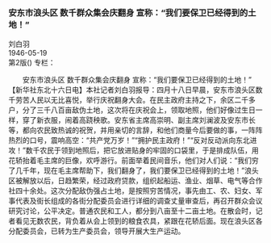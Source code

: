 ### 安东市浪头区  数千群众集会庆翻身  宣称：“我们要保卫已经得到的土地！”  
刘白羽  
1946-05-19  
第2版()
专栏：

　　安东市浪头区
    数千群众集会庆翻身
    宣称：“我们要保卫已经得到的土地！”
    【新华社东北十六日电】本社记者刘白羽报导：四月十八日早晨，安东市浪头区数千劳苦人民以无比喜悦，举行庆祝翻身大会。在民主政府主持之下，余区二千多户，分了三千八百亩敌伪土地，这次将在庆祝会上，领取地照，他们好像过生日一样，穿了新衣服，闹着高跷秧歌。安东省主席高崇明、副主席刘澜波及安东市长等，都向农民致热诚的祝贺，并用亲切的言辞，和他们商量今后要做的事，一阵阵热烈的口号，震响高空：“共产党万岁！”“拥护民主政府！”“反对反动派向东北进攻！”数千农民于领到地照后，把它放进贴身的牢固的口袋里，于是排成队伍，用花轿抬着毛主席的巨像，欢呼游行。前面举着民间音乐，他们对人们说：“我们穷了几千年，现在毛主席帮助下，我们翻身了，我们要保卫已经得到的土地！”浪头区被解放以后，日趋繁荣，经过政府贷款，组织起船运、渔业、烟草、电气等合作社四十余处。这次分配敌伪强占土地，是按照穷苦情况，事先由工、农、妇女、军事代表及街长组成的各街分配委员会进行详细的调查丈量审查后，再召开群众会议研究讨论，公平决定。普通农民和工人，都分到八亩至十二亩土地。在散会时，记者看见无数农民，背负着从会上领到的粮食农具，紧跟在花轿后面。现在浪头区各分配委员会，已转为生产委员会，领导开展大生产运动。  
